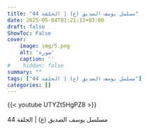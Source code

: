 ```yaml
---
title: "مسلسل يوسف الصديق (ع) | الحلقة 44"
date: 2025-05-04T01:21:13+03:00
draft: false
ShowToc: False
cover:
    image: img/5.png
    alt: 'صورة'
    caption: ''
#    hidden: false
summary: ""
tags: ["مسلسل يوسف الصديق (ع) | الحلقة 44"]
categories: []
---
```


{{< youtube UTYZt5HgPZ8 >}}  
 <br>
مسلسل يوسف الصديق (ع) | الحلقة 44